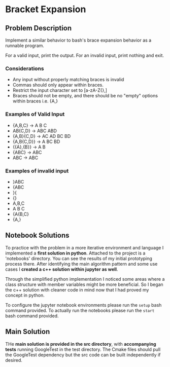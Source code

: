 # Bracket Expansion

## Problem Description

Implement a similar behavior to bash's brace expansion behavior as a runnable program.

For a valid input, print the output. For an invalid input, print nothing and exit.

### Considerations

- Any input without properly matching braces is invalid
- Commas should only appear within braces.
- Restrict the input character set to \[a-zA-Z\{\},\]
- Braces should not be empty, and there should be no "empty" options within braces i.e. {A,}

### Examples of Valid Input
- {A,B,C} -> A B C
- AB{C,D} -> ABC ABD
- {A,B}{C,D} -> AC AD BC BD
- {A,B{C,D}} -> A BC BD
- {{A},{B}} -> A B
- {ABC} -> ABC
- ABC -> ABC

###  Examples of invalid input
- }ABC
- {ABC
- }{
- {}
- A,B,C
- A B C
- {A{B,C}
- {A,}

## Notebook Solutions

To practice with the problem in a more iterative environment and language I implemented a **first solution in python**.
Attached to the project is a 'notebooks' directory. You can see the results of my initial prototyping process there.
After identifying the main algorithm pattern and some use cases I **created a c++ solution within jupyter as well**.

Through the simplified python implementation I noticed some areas where a class structure with member variables might
be more beneficial. So I began the c++ solution with cleaner code in mind now that I had proved my concept in python.

To configure the jupyter notebook environments please run the `setup` bash command provided. 
To actually run the notebooks please run the `start` bash command provided.

## Main Solution

THe **main solution is provided in the src directory**, with **accompanying tests** running GoogleTest in the test directory.
The Cmake files should pull the GoogleTest dependency but the src code can be built independently if desired.

